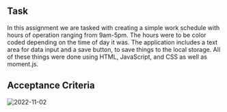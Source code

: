 ## Task
In this assignment we are tasked with creating a simple work schedule with hours of operation ranging from 9am-5pm.
The hours were to be color coded depending on the time of day it was. The application includes a text area for data input and a save button, to save things to the local storage.
All of these things were done using HTML, JavaScript, and CSS as well as moment.js.

## Acceptance Criteria
![2022-11-02](https://user-images.githubusercontent.com/111618393/199557019-d23ceeeb-f475-4921-9983-eaeccfd688cf.png)
